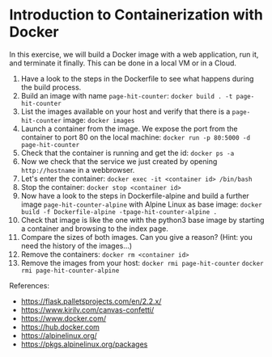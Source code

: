 # Introduction to Containerization with Docker

In this exercise, we will build a Docker image with a web application, run it, and terminate it finally. This can be done in a local VM or in a Cloud.

 1. Have a look to the steps in the Dockerfile to see what happens during the build process.
 2. Build an image with name `page-hit-counter`: 
        `docker build . -t page-hit-counter`
 3. List the images available on your host and verify that there is a `page-hit-counter` image:
        `docker images`
 4. Launch a container from the image. We expose the port from the container to port 80 on the local machine:
	 `docker run -p 80:5000 -d page-hit-counter`
 5. Check that the container is running and get the id:
	 `docker ps -a`
 6. Now we check that the service we just created by opening `http://hostname` in a webbrowser.
 7. Let's enter the container: 
         `docker exec -it <container id> /bin/bash`
 8. Stop the container: 
	 `docker stop <container id>`
  9. Now have a look to the steps in Dockerfile-alpine and build a further image `page-hit-counter-alpine` with Alpine Linux as base image:
         `docker build -f Dockerfile-alpine -tpage-hit-counter-alpine .`
 10. Check that image is like the one with the python3 base image by starting a container and browsing to the index page.
 11. Compare the sizes of both images. Can you give a reason? (Hint: you need the history of the images...)
 12. Remove the containers: 
	 `docker rm <container id>`
 13. Remove the images from your host: 
	 `docker rmi page-hit-counter`
	 `docker rmi page-hit-counter-alpine`

References: 
 - https://flask.palletsprojects.com/en/2.2.x/
 - https://www.kirilv.com/canvas-confetti/
 - https://www.docker.com/
 - https://hub.docker.com
 - https://alpinelinux.org/
 - https://pkgs.alpinelinux.org/packages

